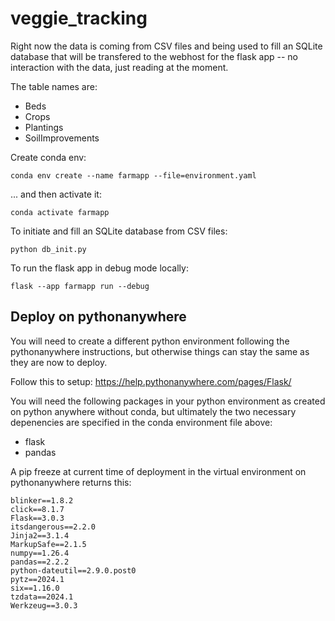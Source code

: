 # veggie_tracking

Right now the data is coming from CSV files and being used to fill an SQLite database that will be transfered to the webhost for the flask app -- no interaction with the data, just reading at the moment.

The table names are:

- Beds
- Crops
- Plantings
- SoilImprovements

Create conda env:

```
conda env create --name farmapp --file=environment.yaml
```

... and then activate it:


```
conda activate farmapp
```

To initiate and fill an SQLite database from CSV files:

```
python db_init.py
```

To run the flask app in debug mode locally:

```
flask --app farmapp run --debug
```



## Deploy on pythonanywhere

You will need to create a different python environment following the pythonanywhere instructions, but otherwise things can stay the same as they are now to deploy.

Follow this to setup: https://help.pythonanywhere.com/pages/Flask/

You will need the following packages in your python environment as created on python anywhere without conda, but ultimately the two necessary depenencies are specified in the conda environment file above:

- flask
- pandas


A pip freeze at current time of deployment in the virtual environment on pythonanywhere returns this:

```
blinker==1.8.2
click==8.1.7
Flask==3.0.3
itsdangerous==2.2.0
Jinja2==3.1.4
MarkupSafe==2.1.5
numpy==1.26.4
pandas==2.2.2
python-dateutil==2.9.0.post0
pytz==2024.1
six==1.16.0
tzdata==2024.1
Werkzeug==3.0.3
```